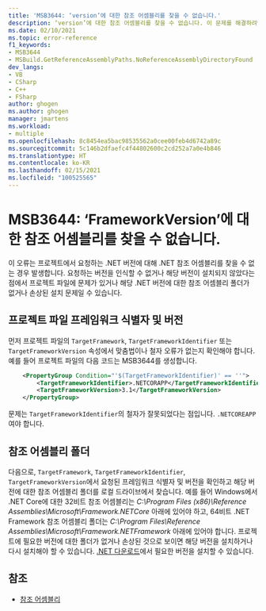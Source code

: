 ```yaml
---
title: 'MSB3644: ‘version’에 대한 참조 어셈블리를 찾을 수 없습니다.'
description: ‘version’에 대한 참조 어셈블리를 찾을 수 없습니다. 이 문제를 해결하려면 이 프레임워크 버전용 개발자 팩(SDK/타기팅 팩)을 설치하거나 애플리케이션 대상을 변경합니다. .NET Framework 개발자 팩은 https://aka.ms/msbuild/developerpacks 에서 다운로드할 수 있습니다.
ms.date: 02/10/2021
ms.topic: error-reference
f1_keywords:
- MSB3644
- MSBuild.GetReferenceAssemblyPaths.NoReferenceAssemblyDirectoryFound
dev_langs:
- VB
- CSharp
- C++
- FSharp
author: ghogen
ms.author: ghogen
manager: jmartens
ms.workload:
- multiple
ms.openlocfilehash: 8c8454ea5bac98535562a0cee00feb4d6742a89c
ms.sourcegitcommit: 5c146b2dfaefc4f44802600c2cd252a7a0e4b846
ms.translationtype: HT
ms.contentlocale: ko-KR
ms.lasthandoff: 02/15/2021
ms.locfileid: "100525565"
---
```

# <a name="msb3644-the-reference-assemblies-for-frameworkversion-were-not-found"></a>MSB3644: ‘FrameworkVersion’에 대한 참조 어셈블리를 찾을 수 없습니다.

이 오류는 프로젝트에서 요청하는 .NET 버전에 대해 .NET 참조 어셈블리를 찾을 수 없는 경우 발생합니다. 요청하는 버전을 인식할 수 없거나 해당 버전이 설치되지 않았다는 점에서 프로젝트 파일에 문제가 있거나 해당 .NET 버전에 대한 참조 어셈블리 폴더가 없거나 손상된 설치 문제일 수 있습니다.

## <a name="project-file-framework-identifier-and-version"></a>프로젝트 파일 프레임워크 식별자 및 버전

먼저 프로젝트 파일의 `TargetFramework`, `TargetFrameworkIdentifier` 또는 `TargetFrameworkVersion` 속성에서 맞춤법이나 철자 오류가 없는지 확인해야 합니다. 예를 들어 프로젝트 파일의 다음 코드는 MSB3644를 생성합니다.

```xml
    <PropertyGroup Condition="'$(TargetFrameworkIdentifier)' == ''">
        <TargetFrameworkIdentifier>.NETCORAPP</TargetFrameworkIdentifier>
        <TargetFrameworkVersion>3.1</TargetFrameworkVersion>
    </PropertyGroup>
```

문제는 `TargetFrameworkIdentifier`의 철자가 잘못되었다는 점입니다. `.NETCOREAPP`여야 합니다.

## <a name="reference-assemblies-folder"></a>참조 어셈블리 폴더

다음으로, `TargetFramework`, `TargetFrameworkIdentifier`, `TargetFrameworkVersion`에서 요청된 프레임워크 식별자 및 버전을 확인하고 해당 버전에 대한 참조 어셈블리 폴더를 로컬 드라이브에서 찾습니다.  예를 들어 Windows에서 .NET Core에 대한 32비트 참조 어셈블리는 *C:\Program Files (x86)\Reference Assemblies\Microsoft\Framework\.NETCore* 아래에 있어야 하고, 64비트 .NET Framework 참조 어셈블리 폴더는 *C:\Program Files\Reference Assemblies\Microsoft\Framework\.NETFramework* 아래에 있어야 합니다. 프로젝트에 필요한 버전에 대한 폴더가 없거나 손상된 것으로 보이면 해당 버전을 설치하거나 다시 설치해야 할 수 있습니다. [.NET 다운로드](https://dotnet.microsoft.com/download/)에서 필요한 버전을 설치할 수 있습니다.

## <a name="see-also"></a>참조

- [참조 어셈블리](/dotnet/standard/assembly/reference-assemblies)